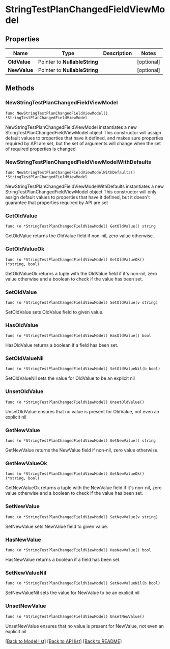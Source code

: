 # StringTestPlanChangedFieldViewModel

## Properties

Name | Type | Description | Notes
------------ | ------------- | ------------- | -------------
**OldValue** | Pointer to **NullableString** |  | [optional] 
**NewValue** | Pointer to **NullableString** |  | [optional] 

## Methods

### NewStringTestPlanChangedFieldViewModel

`func NewStringTestPlanChangedFieldViewModel() *StringTestPlanChangedFieldViewModel`

NewStringTestPlanChangedFieldViewModel instantiates a new StringTestPlanChangedFieldViewModel object
This constructor will assign default values to properties that have it defined,
and makes sure properties required by API are set, but the set of arguments
will change when the set of required properties is changed

### NewStringTestPlanChangedFieldViewModelWithDefaults

`func NewStringTestPlanChangedFieldViewModelWithDefaults() *StringTestPlanChangedFieldViewModel`

NewStringTestPlanChangedFieldViewModelWithDefaults instantiates a new StringTestPlanChangedFieldViewModel object
This constructor will only assign default values to properties that have it defined,
but it doesn't guarantee that properties required by API are set

### GetOldValue

`func (o *StringTestPlanChangedFieldViewModel) GetOldValue() string`

GetOldValue returns the OldValue field if non-nil, zero value otherwise.

### GetOldValueOk

`func (o *StringTestPlanChangedFieldViewModel) GetOldValueOk() (*string, bool)`

GetOldValueOk returns a tuple with the OldValue field if it's non-nil, zero value otherwise
and a boolean to check if the value has been set.

### SetOldValue

`func (o *StringTestPlanChangedFieldViewModel) SetOldValue(v string)`

SetOldValue sets OldValue field to given value.

### HasOldValue

`func (o *StringTestPlanChangedFieldViewModel) HasOldValue() bool`

HasOldValue returns a boolean if a field has been set.

### SetOldValueNil

`func (o *StringTestPlanChangedFieldViewModel) SetOldValueNil(b bool)`

 SetOldValueNil sets the value for OldValue to be an explicit nil

### UnsetOldValue
`func (o *StringTestPlanChangedFieldViewModel) UnsetOldValue()`

UnsetOldValue ensures that no value is present for OldValue, not even an explicit nil
### GetNewValue

`func (o *StringTestPlanChangedFieldViewModel) GetNewValue() string`

GetNewValue returns the NewValue field if non-nil, zero value otherwise.

### GetNewValueOk

`func (o *StringTestPlanChangedFieldViewModel) GetNewValueOk() (*string, bool)`

GetNewValueOk returns a tuple with the NewValue field if it's non-nil, zero value otherwise
and a boolean to check if the value has been set.

### SetNewValue

`func (o *StringTestPlanChangedFieldViewModel) SetNewValue(v string)`

SetNewValue sets NewValue field to given value.

### HasNewValue

`func (o *StringTestPlanChangedFieldViewModel) HasNewValue() bool`

HasNewValue returns a boolean if a field has been set.

### SetNewValueNil

`func (o *StringTestPlanChangedFieldViewModel) SetNewValueNil(b bool)`

 SetNewValueNil sets the value for NewValue to be an explicit nil

### UnsetNewValue
`func (o *StringTestPlanChangedFieldViewModel) UnsetNewValue()`

UnsetNewValue ensures that no value is present for NewValue, not even an explicit nil

[[Back to Model list]](../README.md#documentation-for-models) [[Back to API list]](../README.md#documentation-for-api-endpoints) [[Back to README]](../README.md)


